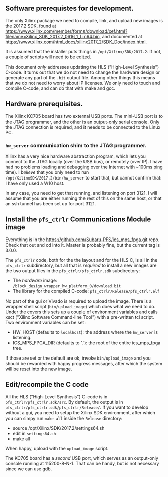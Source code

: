 ## Software prerequistes for development.

The only Xilinx package we need to compile, link, and upload new
images is the 2017.2 SDK, found at
https://www.xilinx.com/member/forms/download/xef.html?filename=Xilinx_SDK_2017.2_0616_1_Lin64.bin,
and documented at
https://www.xilinx.com/html_docs/xilinx2017_2/SDK_Doc/index.html.

It is assumed that the installer puts things in
``/opt/Xilinx/SDK/2017.2``. If not, a couple of scripts will need to
be edited.

This document *only* addresses updating the HLS ("High-Level
Synthesis") C-code. It turns out that we do not need to change the
hardware design or generate any part of the ``.bit`` output
file. Among other things this means that we do not need to worry about
IP licenses. We only need to touch and compile C-code, and can do that
with make and gcc.

## Hardware prerequisites.

The Xilinx KC705 board has two external USB ports. The mini-USB port
is to the JTAG programmer, and the other is an output-only serial
console. Only the JTAG connection is required, and it needs to be
connected to the Linux PC.

### ``hw_server`` communication shim to the JTAG programmer.

Xilinx has a very nice hardware abstraction program, which lets you
connect to the JTAG locally (over the USB bus), or remotely (over
IP). I have had no problems loading and debugging over the Internet
with ~100ms ping time). I _believe_ that you only need to run
``/opt/XilinxSDK/2017.2/bin/hw_server`` to start that, but cannot
confirm that: I have only used a W10 host.

In any case, you need to get that running, and listening on port
3121. I will assume that you are either running the rest of this on
the same host, or that an ssh tunnel has been set up for port 3121.

## Install the ``pfs_ctrlr`` Communications Module image

Everything is in the https://github.com/Subaru-PFS/ics_mps_fpga.git
repo. Check that out and cd into it. Master is probably fine, but the
current tag is 3.0.0.

The ``pfs_ctrlr`` code, both for the the layout and for the HLS C, is
all in the ``pfs_ctrlr`` subdirectory, but all that is *required* to
install a new images are the two output files in the
``pfs_ctrlr/pfs_ctrlr.sdk`` subdirectory:

- The *hardware* image: ``/block_design_wrapper_hw_platform_0/download.bit``
- The library for the compiled C-code: ``pfs_ctrlr/Release/pfs_ctrlr.elf``

No part of the gui or Vivado is required to upload the image. There is
a wrapper shell script (``bin/upload_image``) which does what we need
to do. Under the covers this sets up a couple of environment variables
and calls xsct ("Xilinx Software Command-line Tool") with a
pre-written tcl script. Two environment variables can be set:

- HW_HOST (defaults to ``localhost``): the address where the ``hw_server`` is listening.
- ICS_MPS_FPGA_DIR (defaults to '.'): the root of the entire ics_mps_fpga tree.

If those are set or the default are ok, invoke `bin/upload_image` and
you should be rewarded with happy progress messages, after which the
system will be reset into the new image.

## Edit/recompile the C code

All the HLS ("High-Level Synthesis") C-code is in
``pfs_ctrlr/pfs_ctrlr.sdk/src``. By default, the output is in
``pfs_ctrlr/pfs_ctrlr.sdk/pfs_ctrlr/Release/``. If you want to develop
without a gui, you need to setup the Xilinx SDK environment, after
which you can simpy run `make all` inside the ``Release`` directory:

- source /opt/Xilinx/SDK/2017.2/settings64.sh
- edit in ``settings64.sh``
- make all

When happy, upload with the ``upload_image`` script.

The KC705 board has a _second_ USB port, which serves as an
output-only console running at 115200-8-N-1. That can be handy, but is
not necessary since we can use gdb.
